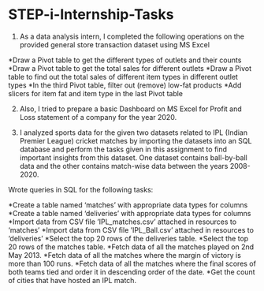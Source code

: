 # STEP-i-Internship-Tasks

1. As a data analysis intern, I completed the following operations on the provided general store transaction dataset using MS Excel

*Draw a Pivot table to get the different types of outlets and their counts
*Draw a Pivot table to get the total sales for different outlets
*Draw a Pivot table to find out the total sales of different item types in different outlet types
*In the third Pivot table, filter out (remove) low-fat products 
*Add slicers for item fat and item type in the last Pivot table

2. Also, I tried to prepare a basic Dashboard on MS Excel for Profit and Loss statement of a company for the year 2020.

3. I analyzed sports data for the given two datasets related to IPL (Indian Premier League) cricket matches by importing the datasets into an SQL database and perform the tasks given in this assignment to find important insights from this dataset. One dataset contains ball-by-ball data and the other contains match-wise data between the years 2008-2020.

Wrote queries in SQL for the following tasks:

*Create a table named ‘matches’ with appropriate data types for columns
*Create a table named ‘deliveries’ with appropriate data types for columns
*Import data from CSV file ’IPL_matches.csv’ attached in resources to ‘matches’
*Import data from CSV file ’IPL_Ball.csv’ attached in resources to ‘deliveries’
*Select the top 20 rows of the deliveries table.
*Select the top 20 rows of the matches table.
*Fetch data of all the matches played on 2nd May 2013.
*Fetch data of all the matches where the margin of victory is more than 100 runs.
*Fetch data of all the matches where the final scores of both teams tied and order it in descending order of the date.
*Get the count of cities that have hosted an IPL match.




